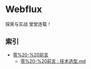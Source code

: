 # Webflux 
探索与实战
堂堂连载！

## 索引


- [零%20-%20前言](doc/零%20-%20前言)
    - [零%20-%20前言 : 技术选型.md](doc/零%20-%20前言/技术选型.md)
